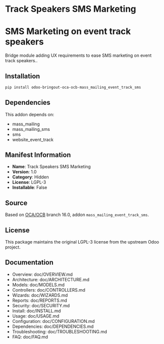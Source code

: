 # Track Speakers SMS Marketing


SMS Marketing on event track speakers
=====================================

Bridge module adding UX requirements to ease SMS marketing on event track
speakers..
        

## Installation

```bash
pip install odoo-bringout-oca-ocb-mass_mailing_event_track_sms
```

## Dependencies

This addon depends on:
- mass_mailing
- mass_mailing_sms
- sms
- website_event_track

## Manifest Information

- **Name**: Track Speakers SMS Marketing
- **Version**: 1.0
- **Category**: Hidden
- **License**: LGPL-3
- **Installable**: False

## Source

Based on [OCA/OCB](https://github.com/OCA/OCB) branch 16.0, addon `mass_mailing_event_track_sms`.

## License

This package maintains the original LGPL-3 license from the upstream Odoo project.

## Documentation

- Overview: doc/OVERVIEW.md
- Architecture: doc/ARCHITECTURE.md
- Models: doc/MODELS.md
- Controllers: doc/CONTROLLERS.md
- Wizards: doc/WIZARDS.md
- Reports: doc/REPORTS.md
- Security: doc/SECURITY.md
- Install: doc/INSTALL.md
- Usage: doc/USAGE.md
- Configuration: doc/CONFIGURATION.md
- Dependencies: doc/DEPENDENCIES.md
- Troubleshooting: doc/TROUBLESHOOTING.md
- FAQ: doc/FAQ.md

